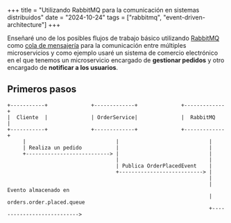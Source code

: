 +++
title = "Utilizando RabbitMQ para la comunicación en sistemas distribuidos"
date = "2024-10-24"
tags = ["rabbitmq", "event-driven-architecture"]
+++

Enseñaré uno de los posibles flujos de trabajo básico utilizando [RabbitMQ](https://www.rabbitmq.com/) como [cola de mensajería](https://aws.amazon.com/es/message-queue/#:~:text=Una%20cola%20de%20mensajes%20es,sola%2C%20por%20un%20solo%20consumidor.) para la comunicación entre múltiples microservicios y como ejemplo usaré un sistema de comercio electrónico en el que tenemos un microservicio encargado de **gestionar pedidos** y otro encargado de **notificar a los usuarios**.

<!--more-->

## Primeros pasos

```goat
+-----------+              +-------------+              +-------------+
|  Cliente  |              | OrderService|              |  RabbitMQ   |
+-----------+              +-------------+              +-------------+
     |                             |                             |
     | Realiza un pedido           |                             |
     +---------------------------> |                             |
                                   |                             |
                                   | Publica OrderPlacedEvent    |
                                   +---------------------------> |
                                                                 |
                                                                 | Evento almacenado en
                                                                 | orders.order.placed.queue
                                                                 +--------------------------->
```
